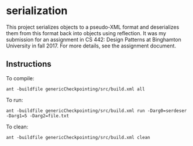 
# serialization #

This project serializes objects to a pseudo-XML format and deserializes them from this format back into objects using reflection. It was my submission for an assignment in CS 442: Design Patterns at Binghamton University in fall 2017. For more details, see the assignment document.

## Instructions ##

To compile:

    ant -buildfile genericCheckpointing/src/build.xml all

To run:

    ant -buildfile genericCheckpointing/src/build.xml run -Darg0=serdeser -Darg1=5 -Darg2=file.txt

To clean:

    ant -buildfile genericCheckpointing/src/build.xml clean

